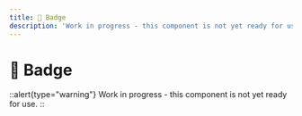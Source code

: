 ```yaml
---
title: 🔴 Badge
description: 'Work in progress - this component is not yet ready for use.'
---
```


# 🔴 Badge

::alert{type="warning"}
Work in progress - this component is not yet ready for use.
::
